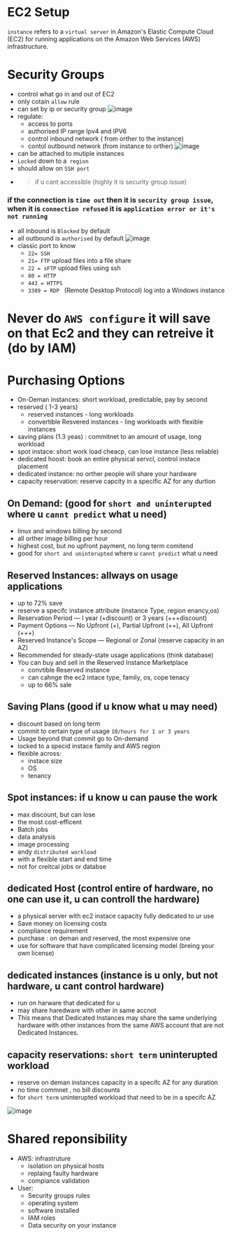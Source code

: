 # EC2 Setup

`instance` refers to a `virtual server` in Amazon's Elastic Compute Cloud (EC2) for running applications on the Amazon Web Services (AWS) infrastructure. 
# Security Groups
 - control what go in and out of EC2
 - only cotain `allow` rule
 - can set by ip or security group
![image](https://github.com/NghiaDangTran/AWS-Certified-Cloud-Practitioner-CLF-C01/assets/33323750/5b75052a-e4a0-4d61-910d-037575edc501)
  - regulate:
     - access to ports
     - authorised IP range Ipv4 and IPV6
     - control inbound network ( from orther to the instance)
     - contol outbound network (from instance to orther)
![image](https://github.com/NghiaDangTran/AWS-Certified-Cloud-Practitioner-CLF-C01/assets/33323750/9e4993f4-2cbe-49d4-b498-fd2f4de9262e)
 - can be attached to mutiple instances
 - `Locked` down to a` region`
 - should allow on `SSH port`
 - >if u cant accessible (highly it is security group issue)
### if the connection is `time out` then it is `security group issue`, when it is `connection refused` it is `application error or it's not running`
 - all inbound is `Blocked` by default
 - all outbound is `authorised` by default
![image](https://github.com/NghiaDangTran/AWS-Certified-Cloud-Practitioner-CLF-C01/assets/33323750/fad53e5e-2ef4-4971-806b-dcadbbf400ef)
 - classic port to know
    - `22= SSH`
    - `21= FTP` upload files into a file share
    - `22 = sFTP` upload files using ssh
    - `80 = HTTP`
    - `443 = HTTPS`
    -  `3389 = RDP ` (Remote Desktop Protocol) log into a Windows instance
 # Never do `AWS configure` it will save on that Ec2 and they can retreive it (do by IAM)
# Purchasing Options
 - On-Deman instances: short workload, predictable, pay by second
 - reserved ( 1-3 years)
    - reserved instances - long workloads
    - convertible Resvered instances - ling workloads with flexible instances
 - saving plans (1.3 yeas) : commitnet to an amount of usage, long workload
 - spot instace: short work load cheacp, can lose instance (less reliable)
 - dedicated hoost: book an entire physical servcl, control instace placement
 - dedicated instance: no orther people will share your hardware
 - capacity reservation: reserve capcity in a specific AZ for any durtion

## On Demand: (good for `short and uninterupted` where u `cannt predict` what u need)
 - linux and windows billing by second
 - all orther image billing per hour
 - highest cost, but no upfront payment, no long term comitend
 - good for `short and uninterupted` where u `cannt predict` what u need
## Reserved Instances: allways on usage applications
 - up to 72% save
 - reserve a specifc instance attribute (instance Type, region enancy,os)
 - Reservation Period — I year (+discount) or 3 years (+++discount)
 - Payment Options — No Upfront (+), Partial Upfront (++), All Upfront (+++) 
 - Reserved Instance's Scope — Regional or Zonal (reserve capacity in an AZ)
 - Recommended for steady-state usage applications (think database) 
 - You can buy and sell in the Reserved Instance Marketplace
     - convtible Reserved instance
     - can cahnge the ec2 intace type, family, os, cope tenacy
     - up to 66% sale
## Saving Plans (good if u know what u may need)
 - discount based on long term
 - commit to certain type of usage `10/hours for 1 or 3 years`
 - Usage beyond that commit go to On-demand
 - locked to a specid instace family and AWS region
 - flexible across:
      - instace size
      - OS
      - tenancy
## Spot instances: if u know u can pause the work
 - max discount, but can lose
 - the most cost-efficent
 - Batch jobs
 - data analysis
 - image processing
 - andy `distributed workload`
 - with a flexible start and end time
 - not for creitcal jobs or databse
## dedicated Host (control entire of hardware, no one can use it, u can controll the hardware) 
 - a physical server with ec2 instace capacity fully dedicated to ur use
 - Save money on licensing costs
 - compliance requirement 
 - purchase : on deman and reserved, the most expensive one
 - use for software that have complicated licensing model (breing your own license)
## dedicated instances (instance is u only, but not hardware, u cant control hardware)
 - run on harware that dedicated for u
 - may share haredware with other in same accnot
 - This means that Dedicated Instances may share the same underlying hardware with other instances from the same AWS account that are not Dedicated Instances.
## capacity reservations: `short term` uninterupted workload 
  - reserve on deman instances capacity in a specifc AZ for any duration
  - no time commnet , no bill discounts
  - for `short term` uninterupted workload that need to be in a specifc AZ

![image](https://github.com/NghiaDangTran/AWS-Certified-Cloud-Practitioner-CLF-C01/assets/33323750/fdded8e2-aaf8-43c4-8a27-157a354f7da6)

# Shared reponsibility
 - AWS: infrastruture
    - isolation on physical hosts
    - replaing faulty hardware
    - compiance validation
 - User:
    - Security groups rules
    - operating system
    - software installed
    - IAM roles
    - Data security on your instance
